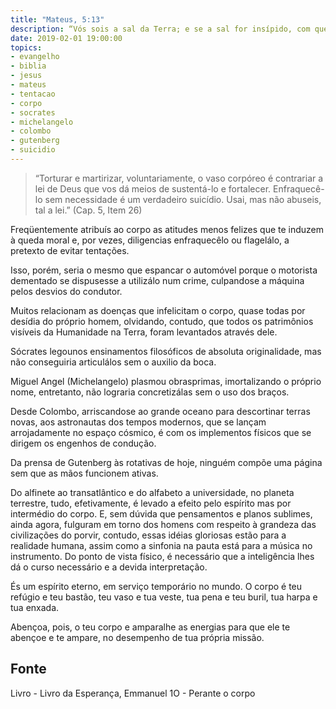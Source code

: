 ```yaml
---
title: "Mateus, 5:13"
description: “Vós sois a sal da Terra; e se a sal for insípido, com que se há de salgar?” - Jesus
date: 2019-02-01 19:00:00
topics: 
- evangelho
- biblia
- jesus
- mateus
- tentacao
- corpo
- socrates
- michelangelo
- colombo
- gutenberg
- suicidio
---
```


> “Torturar e martirizar, voluntariamente, o vaso corpóreo
é contrariar a lei de Deus que vos dá meios de sustentá-lo e
fortalecer. Enfraquecê-lo sem necessidade é um verdadeiro
suicídio. Usai, mas não abuseis, tal a lei.”
(Cap. 5, Item 26)

Freqüentemente atribuís ao corpo as atitudes menos felizes que te induzem
à queda moral e, por vezes, diligencias enfraquecê­lo ou flagelá­lo, a pretexto de
evitar tentações.

Isso, porém, seria o mesmo que espancar o automóvel porque o motorista
dementado se dispusesse a utilizá­lo num crime, culpando­se a máquina pelos
desvios do condutor.

Muitos relacionam as doenças que infelicitam o corpo, quase todas por
desídia do próprio homem, olvidando, contudo, que todos os patrimônios visíveis da
Humanidade na Terra, foram levantados através dele.

Sócrates legou­nos ensinamentos filosóficos de absoluta originalidade, mas
não conseguiria articulá­los sem o auxilio da boca.

Miguel Angel (Michelangelo) plasmou obras­primas, imortalizando o
próprio nome, entretanto, não lograria concretizá­las sem o uso dos braços.

Desde Colombo, arriscando­se ao grande oceano para descortinar terras
novas, aos astronautas dos tempos modernos, que se lançam arrojadamente no
espaço cósmico, é com os implementos físicos que se dirigem os engenhos de
condução.

Da prensa de Gutenberg às rotativas de hoje, ninguém compõe uma página
sem que as mãos funcionem ativas.

Do alfinete ao transatlântico e do alfabeto a universidade, no planeta
terrestre, tudo, efetivamente, é levado a efeito pelo espírito mas por
intermédio do corpo. E, sem dúvida que pensamentos e planos sublimes, ainda
agora, fulguram em torno dos homens com respeito à grandeza das civilizações do
porvir, contudo, essas idéias gloriosas estão para a realidade humana, assim
como a sinfonia na pauta está para a música no instrumento. Do ponto de vista
físico, é necessário que a inteligência lhes dá o curso necessário e a devida
interpretação.

És um espírito eterno, em serviço temporário no mundo. O corpo é teu refúgio e
teu bastão, teu vaso e tua veste, tua pena e teu buril, tua harpa e tua enxada.

Abençoa, pois, o teu corpo e ampara­lhe as energias para que ele te abençoe
e te ampare, no desempenho de tua própria missão.


## Fonte
Livro - Livro da Esperança, Emmanuel
1O - Perante o corpo
